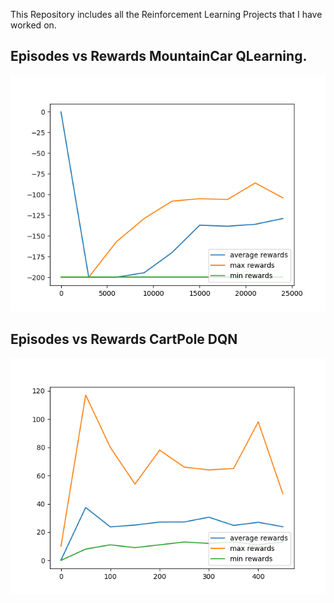 This Repository includes all the Reinforcement Learning Projects that I have worked on.


## Episodes vs Rewards MountainCar QLearning.
![image](Figure_1.png?raw=True "MountainCar-QLearning")



## Episodes vs Rewards CartPole DQN
![image](CartPole-DQN.png?raw=True "CartPole_DQN")


